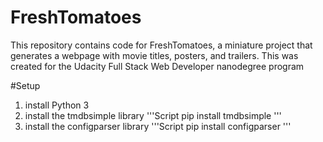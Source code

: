 # FreshTomatoes
This repository contains code for FreshTomatoes, a miniature project that generates a webpage with movie titles, posters, and trailers. This was created for the Udacity Full Stack Web Developer nanodegree program

#Setup
1) install Python 3
2) install the tmdbsimple library
    '''Script
    pip install tmdbsimple
    '''
3) install the configparser library
    '''Script
    pip install configparser
    '''
